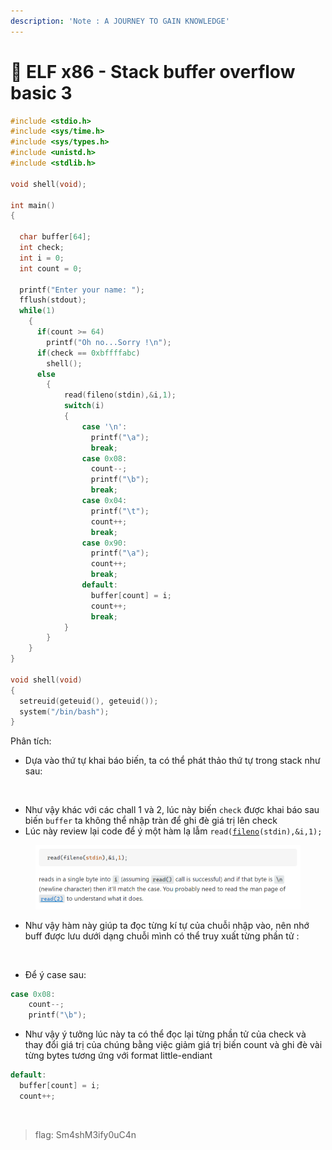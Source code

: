 ```yaml
---
description: 'Note : A JOURNEY TO GAIN KNOWLEDGE'
---
```


# 🐻 ELF x86 - Stack buffer overflow basic 3

```c
#include <stdio.h>
#include <sys/time.h>
#include <sys/types.h>
#include <unistd.h>
#include <stdlib.h>
 
void shell(void);
 
int main()
{
 
  char buffer[64];
  int check;
  int i = 0;
  int count = 0;
 
  printf("Enter your name: ");
  fflush(stdout);
  while(1)
    {
      if(count >= 64)
        printf("Oh no...Sorry !\n");
      if(check == 0xbffffabc)
        shell();
      else
        {
            read(fileno(stdin),&i,1);
            switch(i)
            {
                case '\n':
                  printf("\a");
                  break;
                case 0x08:
                  count--;
                  printf("\b");
                  break;
                case 0x04:
                  printf("\t");
                  count++;
                  break;
                case 0x90:
                  printf("\a");
                  count++;
                  break;
                default:
                  buffer[count] = i;
                  count++;
                  break;
            }
        }
    }
}
 
void shell(void)
{
  setreuid(geteuid(), geteuid());
  system("/bin/bash");
}
```

Phân tích:

* Dựa vào thứ tự khai báo biến, ta có thể phát thảo thứ tự trong stack như sau:

<figure><img src="../../../.gitbook/assets/image (35).png" alt=""><figcaption></figcaption></figure>

* Như vậy khác với các chall 1 và 2, lúc này biến `check` được khai báo sau biến `buffer` ta không thể nhập tràn để ghi đè giá trị  lên check&#x20;
* Lúc này review lại code để ý một hàm lạ lẫm  `read(`[`fileno`](https://man7.org/linux/man-pages/man2/read.2.html)`(stdin),&i,1);`

<figure><img src="../../../.gitbook/assets/image (1) (1) (1) (2).png" alt=""><figcaption></figcaption></figure>

* Như vậy hàm này giúp ta đọc từng kí tự của chuỗi nhập vào, nên nhớ buff được lưu dưới dạng chuỗi mình có thể truy xuất từng phần tử :

<figure><img src="../../../.gitbook/assets/image (3).png" alt=""><figcaption></figcaption></figure>

* Để ý case sau:

```c
case 0x08:
    count--;
    printf("\b");
```

* Như vậy ý tưởng lúc này ta có thể đọc lại từng phần tử của check và thay đổi giá trị của chúng bằng việc giảm giá trị biến count và ghi đè vài từng bytes tương ứng với format little-endiant

```c
default:
  buffer[count] = i;
  count++;
```

<figure><img src="../../../.gitbook/assets/image (6) (1).png" alt=""><figcaption></figcaption></figure>

> flag: Sm4shM3ify0uC4n
